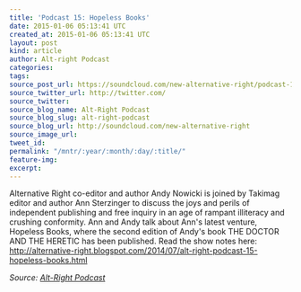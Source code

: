 ```yaml
---
title: 'Podcast 15: Hopeless Books'
date: 2015-01-06 05:13:41 UTC
created_at: 2015-01-06 05:13:41 UTC
layout: post
kind: article
author: Alt-right Podcast
categories: 
tags: 
source_post_url: https://soundcloud.com/new-alternative-right/podcast-15-hopeless-books
source_twitter_url: http://twitter.com/
source_twitter: 
source_blog_name: Alt-Right Podcast
source_blog_slug: alt-right-podcast
source_blog_url: http://soundcloud.com/new-alternative-right
source_image_url: 
tweet_id: 
permalink: "/mntr/:year/:month/:day/:title/"
feature-img: 
excerpt: 
---
```

Alternative Right co-editor and author Andy Nowicki is joined by Takimag editor and author Ann Sterzinger to discuss the joys and perils of independent publishing and free inquiry in an age of rampant illiteracy and crushing conformity. Ann and Andy talk about Ann's latest venture, Hopeless Books, where the second edition of Andy's book THE DOCTOR AND THE HERETIC has been published. Read the show notes here: http://alternative-right.blogspot.com/2014/07/alt-right-podcast-15-hopeless-books.html<div class="">
    <i>Source: <a href="http://soundcloud.com/new-alternative-right">Alt-Right Podcast</a></i>
</div>
